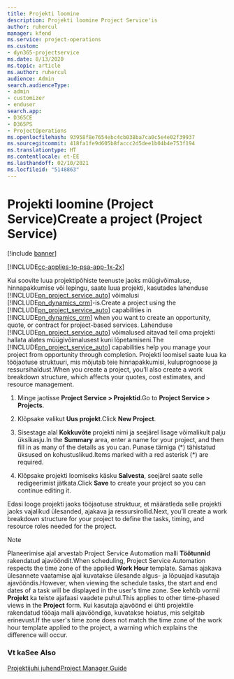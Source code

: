 ```yaml
---
title: Projekti loomine
description: Projekti loomine Project Service'is
author: ruhercul
manager: kfend
ms.service: project-operations
ms.custom:
- dyn365-projectservice
ms.date: 8/13/2020
ms.topic: article
ms.author: ruhercul
audience: Admin
search.audienceType:
- admin
- customizer
- enduser
search.app:
- D365CE
- D365PS
- ProjectOperations
ms.openlocfilehash: 93958f8e7654ebc4cb038ba7ca0c5e4e02f39937
ms.sourcegitcommit: 418fa1fe9d605b8faccc2d5dee1b04b4e753f194
ms.translationtype: HT
ms.contentlocale: et-EE
ms.lasthandoff: 02/10/2021
ms.locfileid: "5148863"
---
```

# <a name="create-a-project-project-service"></a><span data-ttu-id="73b00-103">Projekti loomine (Project Service)</span><span class="sxs-lookup"><span data-stu-id="73b00-103">Create a project (Project Service)</span></span>

[!include [banner](../includes/psa-now-project-operations.md)]

[!INCLUDE[cc-applies-to-psa-app-1x-2x](../includes/cc-applies-to-psa-app-1x-2x.md)]

<span data-ttu-id="73b00-104">Kui soovite luua projektipõhiste teenuste jaoks müügivõimaluse, hinnapakkumise või lepingu, saate luua projekti, kasutades lahenduse [!INCLUDE[pn_project_service_auto](../includes/pn-project-service-auto.md)] võimalusi [!INCLUDE[pn_dynamics_crm](../includes/pn-dynamics-crm.md)]-is.</span><span class="sxs-lookup"><span data-stu-id="73b00-104">Create a project using the [!INCLUDE[pn_project_service_auto](../includes/pn-project-service-auto.md)] capabilities in [!INCLUDE[pn_dynamics_crm](../includes/pn-dynamics-crm.md)] when you want to create an opportunity, quote, or contract for project-based services.</span></span> <span data-ttu-id="73b00-105">Lahenduse [!INCLUDE[pn_project_service_auto](../includes/pn-project-service-auto.md)] võimalused aitavad teil oma projekti hallata alates müügivõimalusest kuni lõpetamiseni.</span><span class="sxs-lookup"><span data-stu-id="73b00-105">The [!INCLUDE[pn_project_service_auto](../includes/pn-project-service-auto.md)] capabilities help you manage your project from opportunity through completion.</span></span> <span data-ttu-id="73b00-106">Projekti loomisel saate luua ka tööjaotuse struktuuri, mis mõjutab teie hinnapakkumisi, kuluprognoose ja ressursihaldust.</span><span class="sxs-lookup"><span data-stu-id="73b00-106">When you create a project, you’ll also create a work breakdown structure, which affects your quotes, cost estimates, and resource management.</span></span>  
  
1.  <span data-ttu-id="73b00-107">Minge jaotisse **Project Service > Projektid**.</span><span class="sxs-lookup"><span data-stu-id="73b00-107">Go to **Project Service > Projects**.</span></span>  
  
2.  <span data-ttu-id="73b00-108">Klõpsake valikut **Uus projekt**.</span><span class="sxs-lookup"><span data-stu-id="73b00-108">Click **New Project**.</span></span>  
  
3.  <span data-ttu-id="73b00-109">Sisestage alal **Kokkuvõte** projekti nimi ja seejärel lisage võimalikult palju üksikasju.</span><span class="sxs-lookup"><span data-stu-id="73b00-109">In the **Summary** area, enter a name for your project, and then fill in as many of the details as you can.</span></span> <span data-ttu-id="73b00-110">Punase tärniga (\*) tähistatud üksused on kohustuslikud.</span><span class="sxs-lookup"><span data-stu-id="73b00-110">Items marked with a red asterisk (\*) are required.</span></span>  
  
4.  <span data-ttu-id="73b00-111">Klõpsake projekti loomiseks käsku **Salvesta**, seejärel saate selle redigeerimist jätkata.</span><span class="sxs-lookup"><span data-stu-id="73b00-111">Click **Save** to create your project so you can continue editing it.</span></span>  
  
<span data-ttu-id="73b00-112">Edasi looge projekti jaoks tööjaotuse struktuur, et määratleda selle projekti jaoks vajalikud ülesanded, ajakava ja ressursirollid.</span><span class="sxs-lookup"><span data-stu-id="73b00-112">Next, you’ll create a work breakdown structure for your project to define the tasks, timing, and resource roles needed for the project.</span></span>  

> [!NOTE]
> <span data-ttu-id="73b00-113">Planeerimise ajal arvestab Project Service Automation malli **Töötunnid** rakendatud ajavööndit.</span><span class="sxs-lookup"><span data-stu-id="73b00-113">When scheduling, Project Service Automation respects the time zone of the applied **Work Hour** template.</span></span> <span data-ttu-id="73b00-114">Samas ajakava ülesannete vaatamise ajal kuvatakse ülesande algus- ja lõpuajad kasutaja ajavööndis.</span><span class="sxs-lookup"><span data-stu-id="73b00-114">However, when viewing the schedule tasks, the start and end dates of a task will be displayed in the user's time zone.</span></span> <span data-ttu-id="73b00-115">See kehtib vormil **Projekt** ka teiste ajafaasi vaadete puhul.</span><span class="sxs-lookup"><span data-stu-id="73b00-115">This applies to other time-phased views in the **Project** form.</span></span> <span data-ttu-id="73b00-116">Kui kasutaja ajavöönd ei ühti projektile rakendatud tööaja malli ajavööndiga, kuvatakse hoiatus, mis selgitab erinevust.</span><span class="sxs-lookup"><span data-stu-id="73b00-116">If the user's time zone does not match the time zone of the work hour template applied to the project, a warning which explains the difference will occur.</span></span> 
  
### <a name="see-also"></a><span data-ttu-id="73b00-117">Vt ka</span><span class="sxs-lookup"><span data-stu-id="73b00-117">See Also</span></span>  
 [<span data-ttu-id="73b00-118">Projektijuhi juhend</span><span class="sxs-lookup"><span data-stu-id="73b00-118">Project Manager Guide</span></span>](../psa/project-manager-guide.md)
